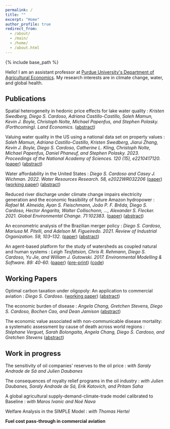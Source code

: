 ```yaml
---
permalink: /
title: ""
excerpt: "Home"
author_profile: true
redirect_from: 
  - /about/
  - /main/  
  - /home/  
  - /about.html
---
```


{% include base_path %}

Hello! I am an assistant professor at [Purdue University's Department of Agricultural Economics](https://ag.purdue.edu/agecon). My research interests are in climate change, water, and global health. 


## Publications

Spatial heterogeneity in hedonic price effects for lake water quality
:   _Kristen Swedberg, Diego S. Cardoso, Adriana Castillo-Castillo, Saleh Mamun, Kevin J. Boyle, Christoph Nolte, Michael Papenfus, and Stephen Polasky. (Forthcoming). Land Economics._ ([abstract](research/water_quality_spatial_heterogeneity))

Valuing water quality in the US using a national data set on property values
:   _Saleh Mamun, Adriana Castillo-Castillo, Kristen Swedberg, Jiarui Zhang, Kevin J. Boyle, Diego S. Cardoso, Catherine L. Kling, Christoph Nolte, Michael Papenfus, Daniel Phaneuf, and Stephen Polasky. 2023. Proceedings of the National Academy of Sciences. 120 (15), e2210417120._ ([paper](https://www.pnas.org/doi/10.1073/pnas.2210417120)) ([abstract](research/national_water_quality))

Water affordability in the United States
:   _Diego S. Cardoso and Casey J. Wichman. 2022. Water Resources Research. 58, e2022WR032206_ ([paper](https://doi.org/10.1029/2022WR032206)) ([working paper](files/papers/Cardoso_Wichman_Water_Affordability_US.pdf)) ([abstract](research/water_affordability_US))

Reduced river discharge under climate change impairs electricity generation and the economic feasibility of future Amazon hydropower
:   _Rafael M. Almeida, Ayan S. Fleischmann, João P. F. Brêda, Diego S. Cardoso, Hector Angarita, Walter Collischonn, ..., Alexander S. Flecker. 2021. Global Environmental Change. 71:102383_. ([paper](https://doi.org/10.1016/j.gloenvcha.2021.102383)) ([abstract](research/climate_change_hydropower))

An econometric analysis of the Brazilian merger policy
:   _Diego S. Cardoso, Mariusa M. Pitelli, and Adelson M. Figueiredo. 2021. Review of Industrial Organization. 59, 103–132._ ([paper](https://doi.org/10.1007/s11151-021-09812-3)) ([abstract](brazil_merger))

An agent-based platform for the study of watersheds as coupled natural and human systems
:   _Leigh Tesfatsion, Chris R. Rehmann, Diego S. Cardoso, Yu Jie, and William J. Gutowski. 2017. Environmental Modelling & Software. 89: 40-60._ ([paper](https://doi.org/10.1016/j.envsoft.2016.11.021)) ([pre-print](files/papers/WACCShedPlatform.Preprint.pdf)) ([code](https://bitbucket.org/waccproject/waccshedsoftwareplatform/overview))
 
## Working Papers

Optimal carbon taxation under oligopoly: An application to commercial aviation
:   _Diego S. Cardoso_. ([working paper](files/papers/Cardoso_carbon_tax_under_oligopoly.pdf)) ([abstract](research/optimal_carbon_tax_in_oligopolies))

The economic burden of disease
:   _Angela Chang, Gretchen Stevens, Diego S. Cardoso, Bochen Cao, and Dean Jamison_ ([abstract](research/value_avoidable_mortality))

The economic value associated with non-communicable disease mortality: a systematic assessment by cause of death across world regions
:   _Stéphane Verguet, Sarah Bolongaita, Angela Chang, Diego S. Cardoso, and Gretchen Stevens_ ([abstract](research/value_avoidable_mortality_cause_specific))

## Work in progress

The sensitivity of oil companies' reserves to the oil price
:   _with Saraly Andrade de Sá and Julien Daubanes_

The consequences of royalty relief programs in the oil industry
:   _with Julien Daubanes, Saraly Andrade de Sá, Erik Katovich, and Pritam Saha_

A global agricultural supply-demand-climate-trade model calibrated to Baseline
:   _with Maros Ivanic and Noé Nava_

Welfare Analysis in the SIMPLE Model
:   _with Thomas Hertel_

**Fuel cost pass-through in commercial aviation**




